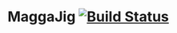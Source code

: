 # MaggaJig [![Build Status](https://travis-ci.org/JigMagga/MaggaJig.svg?branch=master)](https://travis-ci.org/JigMagga/MaggaJig)
